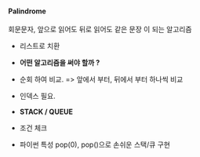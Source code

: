 #### Palindrome 

회문문자, 앞으로 읽어도 뒤로 읽어도 같은 문장 이 되는 알고리즘

* 리스트로 치환 
* <b> 어떤 알고리즘을 써야 할까 ? </b>
* 순회 하여 비교. => 앞에서 부터, 뒤에서 부터 하나씩 비교
* 인덱스 필요.

* <b> STACK / QUEUE </b>
* 조건 체크
* 파이썬 특성 pop(0), pop()으로 손쉬운 스택/큐 구현

